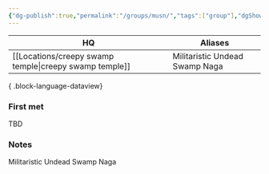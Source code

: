 ```yaml
---
{"dg-publish":true,"permalink":"/groups/musn/","tags":["group"],"dgShowBacklinks":true,"dgShowLocalGraph":true,"noteIcon":"group","created":"2023-12-30T13:48:30.847+01:00","updated":"2024-01-13T10:23:25.475+01:00"}
---
```


| HQ                      | Aliases                        |
| ----------------------- | ------------------------------ |
| [[Locations/creepy swamp temple\|creepy swamp temple]] | Militaristic Undead Swamp Naga |

{ .block-language-dataview}
### First met
TBD
### Notes
Militaristic Undead Swamp Naga

